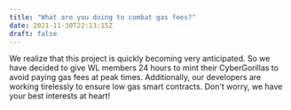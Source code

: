 ```yaml
---
title: "What are you doing to combat gas fees?"
date: 2021-11-30T22:13:15Z
draft: false
---
```

We realize that this project is quickly becoming very anticipated. So we have decided to give WL members 24 hours to mint their CyberGorillas to avoid paying gas fees at peak times. Additionally, our developers are working tirelessly to ensure low gas smart contracts. Don't worry, we have your best interests at heart!